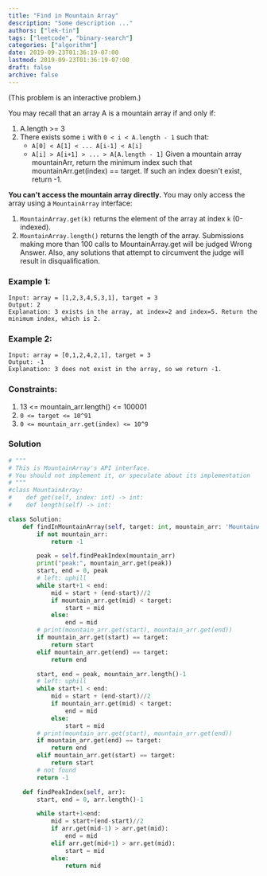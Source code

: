 ```yaml
---
title: "Find in Mountain Array"
description: "Some description ..."
authors: ["lek-tin"]
tags: ["leetcode", "binary-search"]
categories: ["algorithm"]
date: 2019-09-23T01:36:19-07:00
lastmod: 2019-09-23T01:36:19-07:00
draft: false
archive: false
---
```

(This problem is an interactive problem.)

You may recall that an array A is a mountain array if and only if:
1. A.length >= 3
2. There exists some `i` with `0 < i < A.length - 1` such that:
    * `A[0] < A[1] < ... A[i-1] < A[i]`
    * `A[i] > A[i+1] > ... > A[A.length - 1]`
Given a mountain array mountainArr, return the minimum index such that mountainArr.get(index) == target.  If such an index doesn't exist, return -1.   

**You can't access the mountain array directly.**  You may only access the array using a `MountainArray` interface: 
1. `MountainArray.get(k)` returns the element of the array at index `k` (0-indexed).
2. `MountainArray.length()` returns the length of the array.
Submissions making more than 100 calls to MountainArray.get will be judged Wrong Answer.  Also, any solutions that attempt to circumvent the judge will result in disqualification.

### Example 1:
```
Input: array = [1,2,3,4,5,3,1], target = 3
Output: 2
Explanation: 3 exists in the array, at index=2 and index=5. Return the minimum index, which is 2.
```
### Example 2:
```
Input: array = [0,1,2,4,2,1], target = 3
Output: -1
Explanation: 3 does not exist in the array, so we return -1.
```

### Constraints:
1. 13 <= mountain_arr.length() <= 100001
2. `0 <= target <= 10^91`
3. `0 <= mountain_arr.get(index) <= 10^9`

### Solution
```python
# """
# This is MountainArray's API interface.
# You should not implement it, or speculate about its implementation
# """
#class MountainArray:
#    def get(self, index: int) -> int:
#    def length(self) -> int:

class Solution:
    def findInMountainArray(self, target: int, mountain_arr: 'MountainArray') -> int:
        if not mountain_arr:
            return -1

        peak = self.findPeakIndex(mountain_arr)
        print("peak:", mountain_arr.get(peak))
        start, end = 0, peak
        # left: uphill
        while start+1 < end:
            mid = start + (end-start)//2
            if mountain_arr.get(mid) < target:
                start = mid
            else:
                end = mid
        # print(mountain_arr.get(start), mountain_arr.get(end))
        if mountain_arr.get(start) == target:
            return start
        elif mountain_arr.get(end) == target:
            return end

        start, end = peak, mountain_arr.length()-1
        # left: uphill
        while start+1 < end:
            mid = start + (end-start)//2
            if mountain_arr.get(mid) < target:
                end = mid
            else:
                start = mid
        # print(mountain_arr.get(start), mountain_arr.get(end))
        if mountain_arr.get(end) == target:
            return end
        elif mountain_arr.get(start) == target:
            return start
        # not found
        return -1

    def findPeakIndex(self, arr):
        start, end = 0, arr.length()-1

        while start+1<end:
            mid = start+(end-start)//2
            if arr.get(mid-1) > arr.get(mid):
                end = mid
            elif arr.get(mid+1) > arr.get(mid):
                start = mid
            else:
                return mid
```